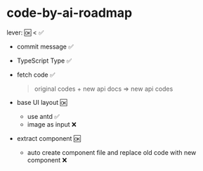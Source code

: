 # code-by-ai-roadmap

lever: 🆗 < ✅

- commit message ✅

- TypeScript Type ✅

- fetch code ✅
  > original codes + new api docs => new api codes

- base UI layout 🆗
  - use antd ✅
  - image as input ❌

- extract component 🆗
  - auto create component file and replace old code with new component ❌
